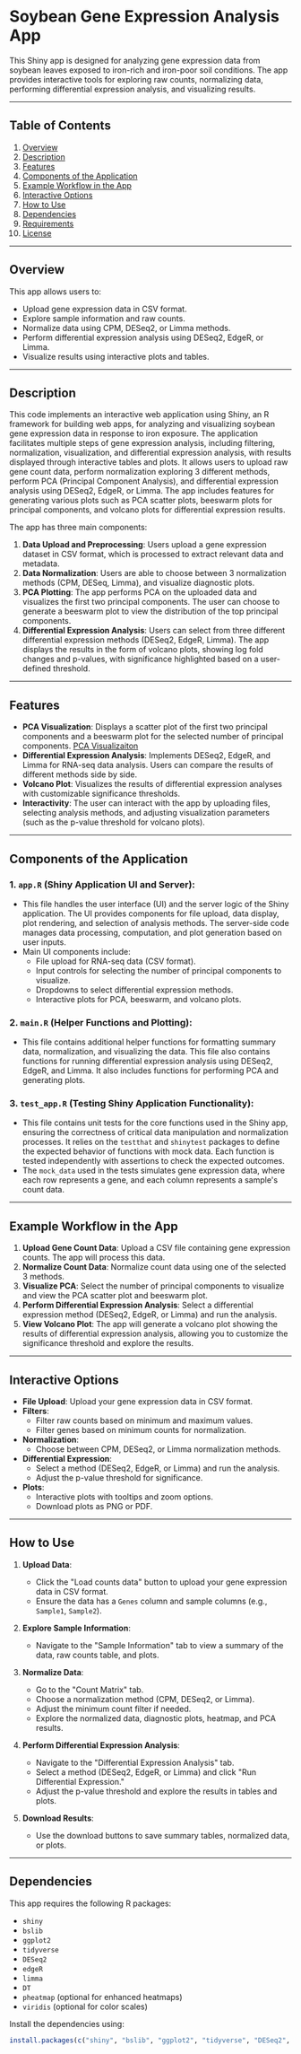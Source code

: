 # Soybean Gene Expression Analysis App

This Shiny app is designed for analyzing gene expression data from soybean leaves exposed to iron-rich and iron-poor soil conditions. The app provides interactive tools for exploring raw counts, normalizing data, performing differential expression analysis, and visualizing results.

---

## Table of Contents

1. [Overview](#overview)
2. [Description](#description)
3. [Features](#features)
4. [Components of the Application](#components-of-the-application)
5. [Example Workflow in the App](#example-workflow-in-the-app)
6. [Interactive Options](#interactive-options)
7. [How to Use](#how-to-use)
8. [Dependencies](#dependencies)
9. [Requirements](#requirements)
10. [License](#license)

---

## Overview

This app allows users to:
- Upload gene expression data in CSV format.
- Explore sample information and raw counts.
- Normalize data using CPM, DESeq2, or Limma methods.
- Perform differential expression analysis using DESeq2, EdgeR, or Limma.
- Visualize results using interactive plots and tables.

---

## Description

This code implements an interactive web application using Shiny, an R framework for building web apps, for analyzing and visualizing soybean gene expression data in response to iron exposure. The application facilitates multiple steps of gene expression analysis, including filtering, normalization, visualization, and differential expression analysis, with results displayed through interactive tables and plots. It allows users to upload raw gene count data, perform normalization exploring 3 different methods, perform PCA (Principal Component Analysis), and differential expression analysis using DESeq2, EdgeR, or Limma. The app includes features for generating various plots such as PCA scatter plots, beeswarm plots for principal components, and volcano plots for differential expression results.

The app has three main components:
1. **Data Upload and Preprocessing**: Users upload a gene expression dataset in CSV format, which is processed to extract relevant data and metadata.
2. **Data Normalization**: Users are able to choose between 3 normalization methods (CPM, DESeq, Limma), and visualize diagnostic plots.
3. **PCA Plotting**: The app performs PCA on the uploaded data and visualizes the first two principal components. The user can choose to generate a beeswarm plot to view the distribution of the top principal components.
4. **Differential Expression Analysis**: Users can select from three different differential expression methods (DESeq2, EdgeR, Limma). The app displays the results in the form of volcano plots, showing log fold changes and p-values, with significance highlighted based on a user-defined threshold.

---

## Features

- **PCA Visualization**: Displays a scatter plot of the first two principal components and a beeswarm plot for the selected number of principal components.
[PCA Visualizaiton](images/principal_component_analysis.png)
- **Differential Expression Analysis**: Implements DESeq2, EdgeR, and Limma for RNA-seq data analysis. Users can compare the results of different methods side by side.
- **Volcano Plot**: Visualizes the results of differential expression analyses with customizable significance thresholds.
- **Interactivity**: The user can interact with the app by uploading files, selecting analysis methods, and adjusting visualization parameters (such as the p-value threshold for volcano plots).

---

## Components of the Application

### 1. **`app.R` (Shiny Application UI and Server)**:
   - This file handles the user interface (UI) and the server logic of the Shiny application. The UI provides components for file upload, data display, plot rendering, and selection of analysis methods. The server-side code manages data processing, computation, and plot generation based on user inputs.
   - Main UI components include:
     - File upload for RNA-seq data (CSV format).
     - Input controls for selecting the number of principal components to visualize.
     - Dropdowns to select differential expression methods.
     - Interactive plots for PCA, beeswarm, and volcano plots.

### 2. **`main.R` (Helper Functions and Plotting)**:
   - This file contains additional helper functions for formatting summary data, normalization, and visualizing the data. This file also contains functions for running differential expression analysis using DESeq2, EdgeR, and Limma. It also includes functions for performing PCA and generating plots.

### 3. **`test_app.R` (Testing Shiny Application Functionality)**:
   - This file contains unit tests for the core functions used in the Shiny app, ensuring the correctness of critical data manipulation and normalization processes. It relies on the `testthat` and `shinytest` packages to define the expected behavior of functions with mock data. Each function is tested independently with assertions to check the expected outcomes.
   - The `mock_data` used in the tests simulates gene expression data, where each row represents a gene, and each column represents a sample's count data.

---

## Example Workflow in the App

1. **Upload Gene Count Data**: Upload a CSV file containing gene expression counts. The app will process this data.
2. **Normalize Count Data**: Normalize count data using one of the selected 3 methods.
3. **Visualize PCA**: Select the number of principal components to visualize and view the PCA scatter plot and beeswarm plot.
4. **Perform Differential Expression Analysis**: Select a differential expression method (DESeq2, EdgeR, or Limma) and run the analysis.
5. **View Volcano Plot**: The app will generate a volcano plot showing the results of differential expression analysis, allowing you to customize the significance threshold and explore the results.

---

## Interactive Options

- **File Upload**: Upload your gene expression data in CSV format.
- **Filters**:
  - Filter raw counts based on minimum and maximum values.
  - Filter genes based on minimum counts for normalization.
- **Normalization**:
  - Choose between CPM, DESeq2, or Limma normalization methods.
- **Differential Expression**:
  - Select a method (DESeq2, EdgeR, or Limma) and run the analysis.
  - Adjust the p-value threshold for significance.
- **Plots**:
  - Interactive plots with tooltips and zoom options.
  - Download plots as PNG or PDF.

---

## How to Use

1. **Upload Data**:
   - Click the "Load counts data" button to upload your gene expression data in CSV format.
   - Ensure the data has a `Genes` column and sample columns (e.g., `Sample1`, `Sample2`).

2. **Explore Sample Information**:
   - Navigate to the "Sample Information" tab to view a summary of the data, raw counts table, and plots.

3. **Normalize Data**:
   - Go to the "Count Matrix" tab.
   - Choose a normalization method (CPM, DESeq2, or Limma).
   - Adjust the minimum count filter if needed.
   - Explore the normalized data, diagnostic plots, heatmap, and PCA results.

4. **Perform Differential Expression Analysis**:
   - Navigate to the "Differential Expression Analysis" tab.
   - Select a method (DESeq2, EdgeR, or Limma) and click "Run Differential Expression."
   - Adjust the p-value threshold and explore the results in tables and plots.

5. **Download Results**:
   - Use the download buttons to save summary tables, normalized data, or plots.

---

## Dependencies

This app requires the following R packages:
- `shiny`
- `bslib`
- `ggplot2`
- `tidyverse`
- `DESeq2`
- `edgeR`
- `limma`
- `DT`
- `pheatmap` (optional for enhanced heatmaps)
- `viridis` (optional for color scales)

Install the dependencies using:

```r
install.packages(c("shiny", "bslib", "ggplot2", "tidyverse", "DESeq2", "edgeR", "limma", "DT", "pheatmap", "viridis"))
